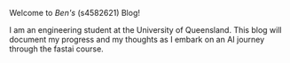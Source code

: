 Welcome to *Ben's* (s4582621) Blog!

I am an engineering student at the University of Queensland. This blog will document my progress and my thoughts as 
I embark on an AI journey through the fastai course.
